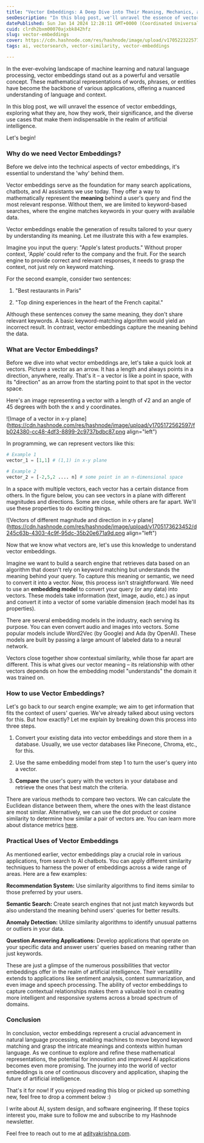 ```yaml
---
title: "Vector Embeddings: A Deep Dive into Their Meaning, Mechanics, and Impact"
seoDescription: "In this blog post, we'll unravel the essence of vector embeddings, exploring what they are, how they work and their significance in today's AI applications."
datePublished: Sun Jan 14 2024 12:28:11 GMT+0000 (Coordinated Universal Time)
cuid: clrdh2bxm00070ajxbk842hfz
slug: vector-embeddings
cover: https://cdn.hashnode.com/res/hashnode/image/upload/v1705223225772/cdbf4a31-a636-4c2f-9c5b-057bd99f66f0.png
tags: ai, vectorsearch, vector-similarity, vector-embeddings

---
```


In the ever-evolving landscape of machine learning and natural language processing, vector embeddings stand out as a powerful and versatile concept. These mathematical representations of words, phrases, or entities have become the backbone of various applications, offering a nuanced understanding of language and context.

In this blog post, we will unravel the essence of vector embeddings, exploring what they are, how they work, their significance, and the diverse use cases that make them indispensable in the realm of artificial intelligence.

Let's begin!

### Why do we need Vector Embeddings?

Before we delve into the technical aspects of vector embeddings, it's essential to understand the 'why' behind them.

Vector embeddings serve as the foundation for many search applications, chatbots, and AI assistants we use today. They offer a way to mathematically represent the **meaning** behind a user's query and find the most relevant response. Without them, we are limited to keyword-based searches, where the engine matches keywords in your query with available data.

Vector embeddings enable the generation of results tailored to your query by understanding its meaning. Let me illustrate this with a few examples.

Imagine you input the query: "Apple's latest products." Without proper context, 'Apple' could refer to the company and the fruit. For the search engine to provide correct and relevant responses, it needs to grasp the context, not just rely on keyword matching.

For the second example, consider two sentences:

1. "Best restaurants in Paris"
    
2. "Top dining experiences in the heart of the French capital."
    

Although these sentences convey the same meaning, they don't share relevant keywords. A basic keyword-matching algorithm would yield an incorrect result. In contrast, vector embeddings capture the meaning behind the data.

### What are Vector Embeddings?

Before we dive into what vector embeddings are, let's take a quick look at vectors. Picture a vector as an arrow. It has a length and always points in a direction, anywhere, really. That's it – a vector is like a point in space, with its "direction" as an arrow from the starting point to that spot in the vector space.

Here's an image representing a vector with a length of √2 and an angle of 45 degrees with both the x and y coordinates.

![Image of a vector in x-y plane](https://cdn.hashnode.com/res/hashnode/image/upload/v1705172562597/fb024380-cc48-4df3-8899-2c9737bdbc87.png align="left")

In programming, we can represent vectors like this:

```python
# Example 1
vector_1 = [1,1] # (1,1) in x-y plane

# Example 2
vector_2 = [-2,5,2 .... n] # some point in an n-dimensional space
```

In a space with multiple vectors, each vector has a certain distance from others. In the figure below, you can see vectors in a plane with different magnitudes and directions. Some are close, while others are far apart. We'll use these properties to do exciting things.

![Vectors of different magnitude and direction in x-y plane](https://cdn.hashnode.com/res/hashnode/image/upload/v1705173623452/d245c63b-4303-4c9f-95dc-35b20e671a9d.png align="left")

Now that we know what vectors are, let's use this knowledge to understand vector embeddings.

Imagine we want to build a search engine that retrieves data based on an algorithm that doesn't rely on keyword matching but understands the meaning behind your query. To capture this meaning or semantic, we need to convert it into a vector. Now, this process isn't straightforward. We need to use an **embedding model** to convert your query (or any data) into vectors. These models take information (text, image, audio, etc.) as input and convert it into a vector of some variable dimension (each model has its properties).

There are several embedding models in the industry, each serving its purpose. You can even convert audio and images into vectors. Some popular models include Word2Vec (by Google) and Ada (by OpenAI). These models are built by passing a large amount of labeled data to a neural network.

Vectors close together show contextual similarity, while those far apart are different. This is what gives our vector meaning – its relationship with other vectors depends on how the embedding model "understands" the domain it was trained on.

### How to use Vector Embeddings?

Let's go back to our search engine example; we aim to get information that fits the context of users' queries. We've already talked about using vectors for this. But how exactly? Let me explain by breaking down this process into three steps.

1. Convert your existing data into vector embeddings and store them in a database. Usually, we use vector databases like Pinecone, Chroma, etc., for this.
    
2. Use the same embedding model from step 1 to turn the user's query into a vector.
    
3. **Compare** the user's query with the vectors in your database and retrieve the ones that best match the criteria.
    

There are various methods to compare two vectors. We can calculate the Euclidean distance between them, where the ones with the least distance are most similar. Alternatively, we can use the dot product or cosine similarity to determine how similar a pair of vectors are. You can learn more about distance metrics [here](https://weaviate.io/blog/distance-metrics-in-vector-search).

### Practical Uses of Vector Embeddings

As mentioned earlier, vector embeddings play a crucial role in various applications, from search to AI chatbots. You can apply different similarity techniques to harness the power of embeddings across a wide range of areas. Here are a few examples:

**Recommendation System:** Use similarity algorithms to find items similar to those preferred by your users.

**Semantic Search:** Create search engines that not just match keywords but also understand the meaning behind users' queries for better results.

**Anomaly Detection:** Utilize similarity algorithms to identify unusual patterns or outliers in your data.

**Question Answering Applications:** Develop applications that operate on your specific data and answer users' queries based on meaning rather than just keywords.

These are just a glimpse of the numerous possibilities that vector embeddings offer in the realm of artificial intelligence. Their versatility extends to applications like sentiment analysis, content summarization, and even image and speech processing. The ability of vector embeddings to capture contextual relationships makes them a valuable tool in creating more intelligent and responsive systems across a broad spectrum of domains.

### Conclusion

In conclusion, vector embeddings represent a crucial advancement in natural language processing, enabling machines to move beyond keyword matching and grasp the intricate meanings and contexts within human language. As we continue to explore and refine these mathematical representations, the potential for innovation and improved AI applications becomes even more promising. The journey into the world of vector embeddings is one of continuous discovery and application, shaping the future of artificial intelligence.

That's it for now! If you enjoyed reading this blog or picked up something new, feel free to drop a comment below :)

I write about AI, system design, and software engineering. If these topics interest you, make sure to follow me and subscribe to my Hashnode newsletter.

Feel free to reach out to me at [adityakrishna.com](http://adityakrishna.com).